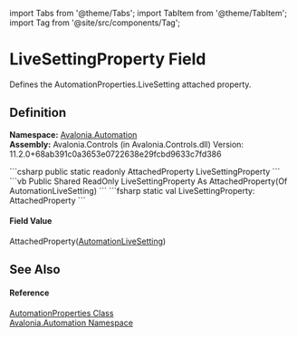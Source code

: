 import Tabs from '@theme/Tabs'; 
import TabItem from '@theme/TabItem'; 
import Tag from '@site/src/components/Tag'; 

# LiveSettingProperty Field


Defines the AutomationProperties.LiveSetting attached property.



## Definition
**Namespace:** <a href="N_Avalonia_Automation">Avalonia.Automation</a>  
**Assembly:** Avalonia.Controls (in Avalonia.Controls.dll) Version: 11.2.0+68ab391c0a3653e0722638e29fcbd9633c7fd386

<Tabs groupId="api-code-preview">
<TabItem value="csharp" label="C#">
```csharp
public static readonly AttachedProperty<AutomationLiveSetting> LiveSettingProperty
```
</TabItem>
<TabItem value="vb" label="VB">
```vb
Public Shared ReadOnly LiveSettingProperty As AttachedProperty(Of AutomationLiveSetting)
```
</TabItem>
<TabItem value="fsharp" label="F#">
```fsharp
static val LiveSettingProperty: AttachedProperty<AutomationLiveSetting>
```
</TabItem>
</Tabs>



#### Field Value
AttachedProperty(<a href="T_Avalonia_Automation_AutomationLiveSetting">AutomationLiveSetting</a>)

## See Also


#### Reference
<a href="T_Avalonia_Automation_AutomationProperties">AutomationProperties Class</a>  
<a href="N_Avalonia_Automation">Avalonia.Automation Namespace</a>  
